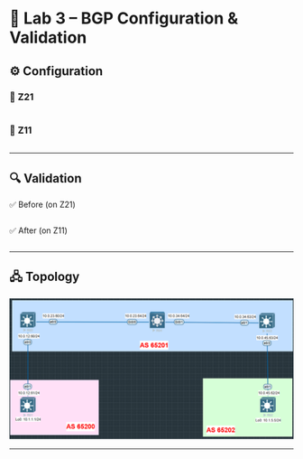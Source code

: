 # 🔹 Lab 3 – BGP Configuration & Validation
## ⚙️ Configuration
### 🔀 **Z21** 
```bash

```
### 🔀 **Z11** 

```bash

```

-----

## 🔍 Validation

✅ Before (on Z21)
```bash

```
✅ After (on Z11)
```bash

```

-----

## 🖧 Topology

![Lab 1 Topology](../Diagrams/bgp.png)

-----
